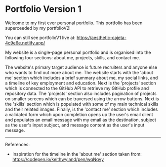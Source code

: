 # Portfolio Version 1
Welcome to my first ever personal portfolio. This portfolio has been superceeded by my portfolioV2!

You can still see portfolioV1 live at: https://aesthetic-cajeta-4c9e6e.netlify.app/

My website is a single-page personal portfolio and is organised into the following
four sections: about me, projects, skills, and contact me.

The website's primary target audience is future recruiters and anyone else who
wants to find out more about me. The website starts with the 'about me' section
which includes a brief summary about me, my social links, and a timeline of key
employment and education. Next is the 'projects' section which is connected to
the GitHub API to retrieve my GitHub profile and repository data. The 'projects'
section also includes pagination of projects on smaller screens which can be traversed
using the arrow buttons. Next is the 'skills' section which is populated with some
of my main technical skills and their related images. Finally, is the 'contact me'
section which includes a validated form which upon completion opens up the user's
email client and populates an email message with my email as the destination,
subject as the user's input subject, and message content as the user's input
message.

----------------------------------------------------------
References:
- Inspiration for the timeline in the 'about me' section taken from: https://codepen.io/keithwyland/pen/wqNqvy
